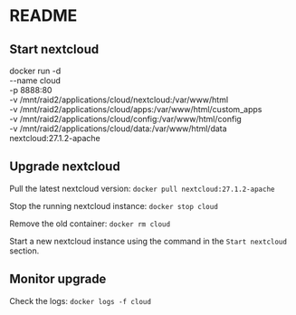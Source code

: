 # README #

## Start nextcloud
docker run -d \
    --name cloud \
    -p 8888:80 \
    -v /mnt/raid2/applications/cloud/nextcloud:/var/www/html \
    -v /mnt/raid2/applications/cloud/apps:/var/www/html/custom_apps \
    -v /mnt/raid2/applications/cloud/config:/var/www/html/config \
    -v /mnt/raid2/applications/cloud/data:/var/www/html/data \
    nextcloud:27.1.2-apache

## Upgrade nextcloud

Pull the latest nextcloud version:
`docker pull nextcloud:27.1.2-apache`

Stop the running nextcloud instance:
`docker stop cloud`

Remove the old container:
`docker rm cloud`

Start a new nextcloud instance using the command in the `Start nextcloud` section.

## Monitor upgrade

Check the logs:
`docker logs -f cloud`